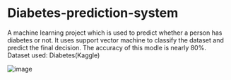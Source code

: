 # Diabetes-prediction-system
A machine learning project which is used to predict whether a person has diabetes or not.
It uses support vector machine to classify the dataset and predict the final decision. 
The accuracy of this modle is nearly 80%.
Dataset used:
Diabetes(Kaggle)

![image](https://github.com/user-attachments/assets/4f883398-cb38-48d7-afe7-75f1bee3e481)

